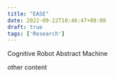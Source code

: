 ```yaml
---
title: "EASE"
date: 2022-09-22T18:46:47+08:00
draft: true
tags: ['Research']
---
```


Cognitive Robot Abstract Machine



<!--more-->


other content
